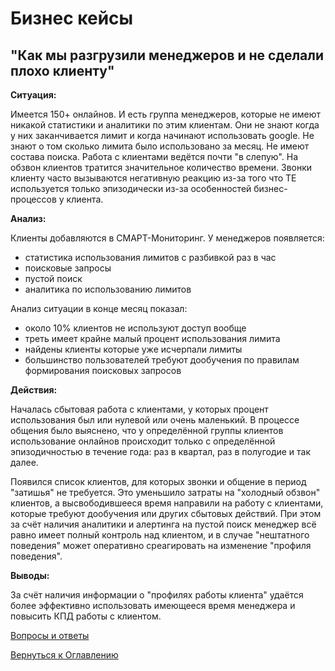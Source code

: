 # Бизнес кейсы

## "Как мы разгрузили менеджеров и не сделали плохо клиенту"

**Ситуация:**

Имеется 150+ онлайнов. И есть группа менеджеров, которые не имеют никакой статистики и аналитики по этим клиентам.
Они не знают когда у них заканчивается лимит и когда начинают использовать google. Не знают о том сколько лимита было использовано за месяц.
Не имеют состава поиска. Работа с клиентами ведётся почти "в слепую". На обзвон клиентов тратится значительное количество времени. 
Звонки клиенту часто вызываются негативную реакцию из-за того что ТЕ используется только эпизодически из-за особенностей бизнес-процессов
у клиента.

**Анализ:**

Клиенты добавляются в СМАРТ-Мониторинг. У менеджеров появляется:

* статистика использования лимитов с разбивкой раз в час
* поисковые запросы
* пустой поиск
* аналитика по использованию лимитов

Анализ ситуации в конце месяц показал:

* около 10% клиентов не используют доступ вообще
* треть имеет крайне малый процент использования лимита
* найдены клиенты которые уже исчерпали лимиты
* большинство пользователей требуют дообучения по правилам формирования поисковых запросов

**Действия:**

Началась сбытовая работа с клиентами, у которых процент использования был или нулевой или очень маленький. 
В процессе общения было выяснено, что у определённой группы клиентов использование онлайнов происходит только с
определённой эпизодичностью в течение года: раз в квартал, раз в полугодие и так далее.

Появился список клиентов, для которых звонки и общение в период "затишья" не требуется. Это уменьшило 
затраты на "холодный обзвон" клиентов, а высвободившееся время направили на работу с клиентами, которые
требуют дообучения или других сбытовых действий. При этом за счёт наличия аналитики и алертинга на пустой поиск
менеджер всё равно имеет полный контроль над клиентом, и в случае "нештатного поведения" может оперативно среагировать
на изменение "профиля поведения".

**Выводы:**

За счёт наличия информации о "профилях работы клиента" удаётся более эффективно использовать
имеющееся время менеджера и повысить КПД работы с клиентом.

[Вопросы и ответы](110-QA.md)

[Вернуться к Оглавлению](index.md)
